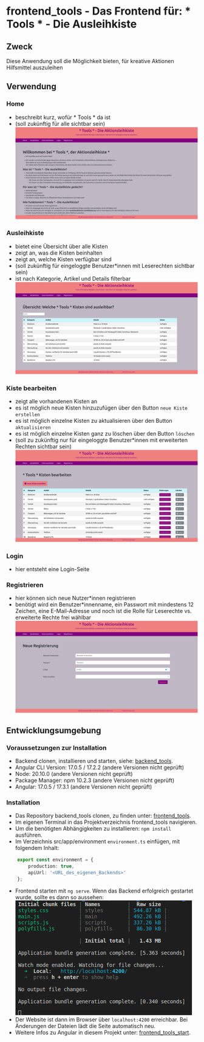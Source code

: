 # frontend_tools - Das Frontend für: * Tools * - Die Ausleihkiste

## Zweck
Diese Anwendung soll die Möglichkeit bieten, für kreative Aktionen Hilfsmittel auszuleihen

## Verwendung
### Home 
- beschreibt kurz, wofür * Tools * da ist
- (soll zukünftig für alle sichtbar sein)  
![Home](https://github.com/eliseHtw/frontend_tools/blob/main/images_readme/tools_home.png)

### Ausleihkiste
- bietet eine Übersicht über alle Kisten
- zeigt an, was die Kisten beinhalten
- zeigt an, welche Kisten verfügbar sind
- (soll zukünftig für eingeloggte Benutzer*innen mit Leserechten sichtbar sein)
- ist nach Kategorie, Artikel und Details filterbar  
![Ausleihkiste](https://github.com/eliseHtw/frontend_tools/blob/main/images_readme/tools_kiste.png)

### Kiste bearbeiten
- zeigt alle vorhandenen Kisten an
- es ist möglich neue Kisten hinzuzufügen über den Button `neue Kiste erstellen`
- es ist möglich einzelne Kisten zu aktualisieren über den Button `aktualisieren`
- es ist möglich einzelne Kisten ganz zu löschen über den Button `löschen`
- (soll zu zukünftig nur für eingeloggte Benutzer*innen mit erweiterten Rechten sichtbar sein)  
![Kiste bearbeiten](https://github.com/eliseHtw/frontend_tools/blob/main/images_readme/tools_edit.png)

### Login
- hier entsteht eine Login-Seite

### Registrieren
- hier können sich neue Nutzer*innen registrieren
- benötigt wird ein Benutzer*innenname, ein Passwort mit mindestens 12 Zeichen, eine E-Mail-Adresse und noch ist die Rolle für Leserechte vs. erweiterte Rechte frei wählbar  
![Registrieren](https://github.com/eliseHtw/frontend_tools/blob/main/images_readme/tools_register.png)

## Entwicklungsumgebung

### Voraussetzungen zur Installation
- Backend clonen, installieren und starten, siehe: [backend_tools](https://github.com/eliseHtw/backend_tools/blob/main/README.md).
- Angular CLI Version: 17.0.5 / 17.2.2 (andere Versionen nicht geprüft)
- Node: 20.10.0 (andere Versionen nicht geprüft)
- Package Manager: npm 10.2.3 (andere Versionen nicht geprüft)
- Angular: 17.0.5 / 17.3.1 (andere Versionen nicht geprüft)

### Installation
- Das Repository backend_tools clonen, zu finden unter: [frontend_tools](https://github.com/eliseHtw/frontend_tools.git).
- Im eigenen Terminal in das Projektverzeichnis frontend_tools navigieren.
- Um die benötigten Abhängigkeiten zu installieren: `npm install` ausführen.
- Im Verzeichnis src/app/environment `environment.ts` einfügen, mit folgendem Inhalt:  
```environment.ts
    export const environment = {
        production: true,
        apiUrl: '<URL_des_eigenen_Backends>'
    };
```

- Frontend starten mit `ng serve`. Wenn das Backend erfolgreich gestartet wurde, sollte es dann so aussehen:  
![frontend_started](https://github.com/eliseHtw/frontend_tools/blob/main/images_readme/frontend_started.png)
- Der Website ist dann im Browser über `localhost:4200` erreichbar. Bei Änderungen der Dateien lädt die Seite automatisch neu.
- Weitere Infos zu Angular in diesem Projekt unter: [frontend_tools_start](https://github.com/eliseHtw/frontend_tools/blob/main/frontend_tools_start/README.md).
